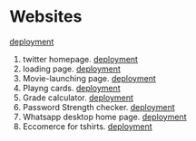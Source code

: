 # Websites
[deployment](https://nanda8106.github.io/myProjects/Projects/index.html)
1. twitter homepage. [deployment](https://nanda8106.github.io/myProjects/twitter/index.html)
2. loading page. [deployment](https://nanda8106.github.io/myProjects/loading/index.html)
3. Movie-launching page. [deployment](https://nanda8106.github.io/myProjects/movies-launch/index.html)
4. Playng cards. [deployment](https://nanda8106.github.io/myProjects/playingCards/cards.html)
5. Grade calculator. [deployment](https://nanda8106.github.io/myProjects/gradeChecker/grade.html)
6. Password Strength checker. [deployment](https://nanda8106.github.io/myProjects/password-Strength/password.html)
7. Whatsapp desktop home page. [deployment](https://nanda8106.github.io/myProjects/whatsapp-desktop/index.html)
8. Eccomerce for tshirts. [deployment](https://nanda8106.github.io/myProjects/ecommerce/index.html)

